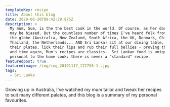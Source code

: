```yaml
---
templateKey: recipe
title: About this blog
date: 2020-06-20T09:42:29.875Z
description: >
  My mum, Sue, is the the best cook in the world. Of course, as her daughter, I
  may be biased. But the countless number of times I've heard folk from all over
  the globe (Australia, New Zealand, South Africa, the UK, Denmark, China,
  Thailand, the Netherlands... AND Sri Lanka) sit at our dining table, clean
  their plates, lick their lips and rub their full bellies - proving that, time
  and time again, Mum's recipes are classics.  Sri Lankan food is uniquely
  personal to the home cook: there is never a "standard" recipe. 
featuredpost: true
featuredimage: /img/img_20191117_172758-1-.jpg
tags:
  - Sri Lanka
---
```

Growing up in Australia, I've watched my mum tailor and tweak her recipes to suit many different palates, and this blog is a summary of my personal favourites.
